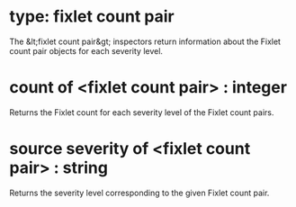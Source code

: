 # type: fixlet count pair

The &amp;lt;fixlet count pair&amp;gt; inspectors return information about the Fixlet count pair objects for each severity level.

# count of &lt;fixlet count pair&gt; : integer

Returns the Fixlet count for each severity level of the Fixlet count pairs.

# source severity of &lt;fixlet count pair&gt; : string

Returns the severity level corresponding to the given Fixlet count pair.
